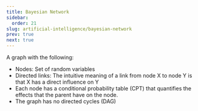 ```yaml
---
title: Bayesian Network
sidebar:
  order: 21
slug: artificial-intelligence/bayesian-network
prev: true
next: true
---
```


A graph with the following:

- Nodes: Set of random variables
- Directed links: The intuitive meaning of a link from node X to node Y is that X has a direct influence on Y
- Each node has a conditional probability table (CPT) that quantifies the effects that the parent have on the node.
- The graph has no directed cycles (DAG)
